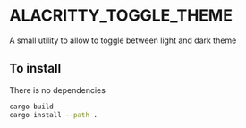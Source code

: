 # ALACRITTY_TOGGLE_THEME

A small utility to allow to toggle between light and dark theme

## To install

There is no dependencies

```bash
cargo build
cargo install --path .
```